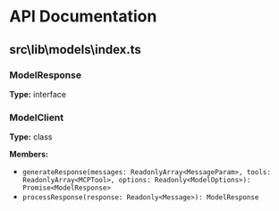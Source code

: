 # API Documentation

## src\lib\models\index.ts

### ModelResponse



**Type:** interface

### ModelClient



**Type:** class

**Members:**
- `generateResponse(messages: ReadonlyArray<MessageParam>, tools: ReadonlyArray<MCPTool>, options: Readonly<ModelOptions>): Promise<ModelResponse>`
- `processResponse(response: Readonly<Message>): ModelResponse`